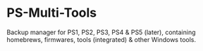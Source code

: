 # PS-Multi-Tools
Backup manager for PS1, PS2, PS3, PS4 &amp; PS5 (later), containing homebrews, firmwares, tools (integrated) &amp; other Windows tools.
